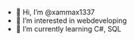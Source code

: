 - 👋 Hi, I’m @xammax1337
- 👀 I’m interested in webdeveloping
- 🌱 I’m currently learning C#, SQL

<!---
xammax1337/xammax1337 is a ✨ special ✨ repository because its `README.md` (this file) appears on your GitHub profile.
You can click the Preview link to take a look at your changes.
--->
